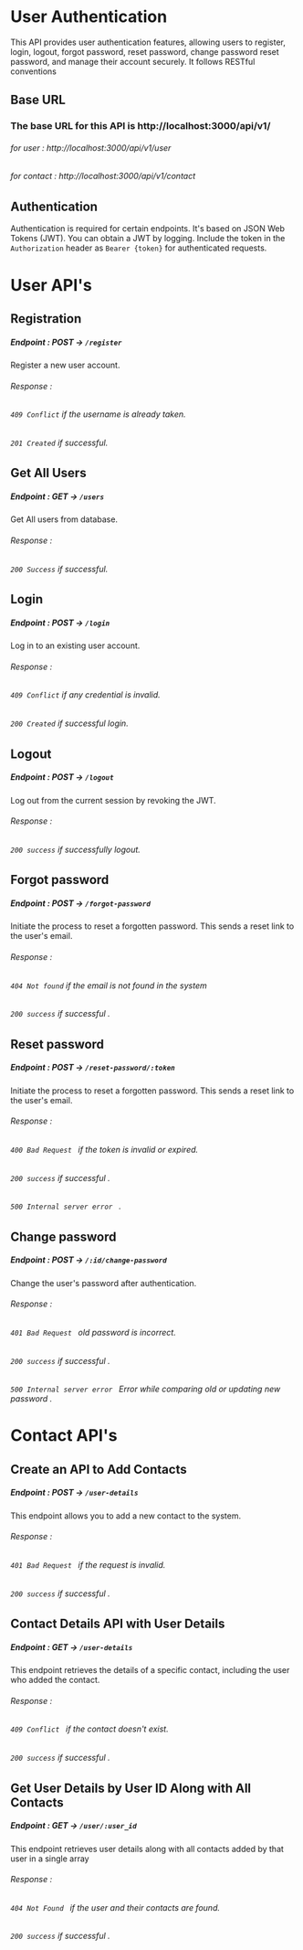 # User Authentication
This API provides user authentication features, allowing users to register, login, logout, forgot password, reset password, change password reset password, and manage their account securely. It follows RESTful conventions
## Base URL 
### The base URL for this API is  http://localhost:3000/api/v1/

###### for user : http://localhost:3000/api/v1/user

###### for contact : http://localhost:3000/api/v1/contact


## Authentication 
Authentication is required for certain endpoints. It's based on JSON Web Tokens (JWT). You can obtain a JWT by logging. Include the token in the `Authorization` header as `Bearer {token}` for authenticated requests.

# User API's 

## Registration 

##### Endpoint : POST ->  `/register` 
Register a new user account. 

###### Response : 
###### `409 Conflict` if the username is already taken.
###### `201 Created` if successful.


## Get All Users 

##### Endpoint : GET ->  `/users` 
Get All users from database. 

###### Response : 
###### `200 Success` if successful.


## Login 

##### Endpoint : POST ->  `/login` 
Log in to an existing user account.

###### Response : 
###### `409 Conflict` if any credential is invalid.
###### `200 Created` if successful login.


## Logout 

##### Endpoint : POST ->  `/logout` 
Log out from the current session by revoking the JWT.

###### Response : 
###### `200 success` if successfully logout.


## Forgot password 

##### Endpoint : POST ->  `/forgot-password` 
Initiate the process to reset a forgotten password. This sends a reset link to the user's email.

###### Response : 
###### `404 Not found` if the email is not found in the system
###### `200 success` if successful .


## Reset password 

##### Endpoint : POST ->  `/reset-password/:token` 
Initiate the process to reset a forgotten password. This sends a reset link to the user's email.

###### Response : 
###### `400 Bad Request ` if the token is invalid or expired.
###### `200 success` if successful .
###### `500 Internal server error ` .


## Change password 

##### Endpoint : POST ->  `/:id/change-password` 
Change the user's password after authentication.

###### Response : 
###### `401 Bad Request ` old password is incorrect.
###### `200 success` if successful .
###### `500 Internal server error ` Error while comparing old or updating new password .



# Contact API's

## Create an API to Add Contacts

##### Endpoint : POST ->  `/user-details` 
This endpoint allows you to add a new contact to the system.

###### Response : 
###### `401 Bad Request ` if the request is invalid.
###### `200 success` if successful .


## Contact Details API with User Details

##### Endpoint : GET ->  `/user-details` 
This endpoint retrieves the details of a specific contact, including the user who added the contact.

###### Response : 
###### `409 Conflict ` if the contact doesn't exist.
###### `200 success` if successful .


## Get User Details by User ID Along with All Contacts

##### Endpoint : GET ->  `/user/:user_id` 
This endpoint retrieves user details along with all contacts added by that user in a single array

###### Response : 
###### `404 Not Found ` if the user and their contacts are found.
###### `200 success` if successful .
